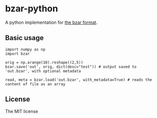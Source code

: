 # bzar-python

A python implementation for [the bzar format](https://github.com/gwappa/bzar).

## Basic usage

```
import numpy as np
import bzar

orig = np.arange(10).reshape((2,5))
bzar.save('out', orig, dict(desc="test")) # output saved to 'out.bzar', with optional metadata

read, meta = bzar.load('out.bzar', with_metadata=True) # reads the content of file as an array
```

## License

The MIT license

